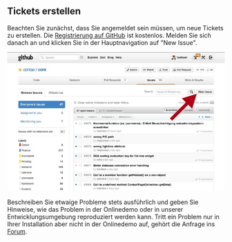 ## Tickets erstellen

Beachten Sie zunächst, dass Sie angemeldet sein müssen, um neue Tickets zu
erstellen. Die [Registrierung auf GitHub][1] ist kostenlos. Melden Sie sich
danach an und klicken Sie in der Hauptnavigation auf "New Issue".

![](images/new-issue.jpg)

Beschreiben Sie etwaige Probleme stets ausführlich und geben Sie Hinweise, wie
das Problem in der Onlinedemo oder in unserer Entwicklungsumgebung reproduziert
werden kann. Tritt ein Problem nur in Ihrer Installation aber nicht in der
Onlinedemo auf, gehört die Anfrage ins [Forum][2].


[1]: https://github.com/signup/free
[2]: https://community.contao.org/de/
